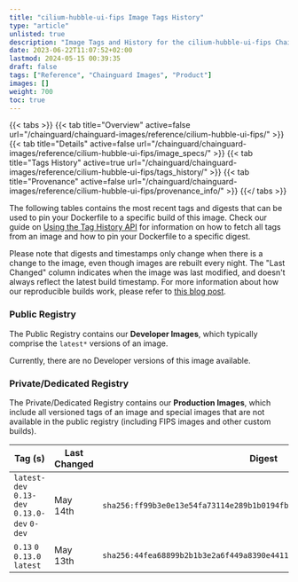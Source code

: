 ```yaml
---
title: "cilium-hubble-ui-fips Image Tags History"
type: "article"
unlisted: true
description: "Image Tags and History for the cilium-hubble-ui-fips Chainguard Image"
date: 2023-06-22T11:07:52+02:00
lastmod: 2024-05-15 00:39:35
draft: false
tags: ["Reference", "Chainguard Images", "Product"]
images: []
weight: 700
toc: true
---
```


{{< tabs >}}
{{< tab title="Overview" active=false url="/chainguard/chainguard-images/reference/cilium-hubble-ui-fips/" >}}
{{< tab title="Details" active=false url="/chainguard/chainguard-images/reference/cilium-hubble-ui-fips/image_specs/" >}}
{{< tab title="Tags History" active=true url="/chainguard/chainguard-images/reference/cilium-hubble-ui-fips/tags_history/" >}}
{{< tab title="Provenance" active=false url="/chainguard/chainguard-images/reference/cilium-hubble-ui-fips/provenance_info/" >}}
{{</ tabs >}}

The following tables contains the most recent tags and digests that can be used to pin your Dockerfile to a specific build of this image. Check our guide on [Using the Tag History API](/chainguard/chainguard-images/using-the-tag-history-api/) for information on how to fetch all tags from an image and how to pin your Dockerfile to a specific digest.

Please note that digests and timestamps only change when there is a change to the image, even though images are rebuilt every night. The "Last Changed" column indicates when the image was last modified, and doesn't always reflect the latest build timestamp. For more information about how our reproducible builds work, please refer to [this blog post](https://www.chainguard.dev/unchained/reproducing-chainguards-reproducible-image-builds).

### Public Registry
The Public Registry contains our **Developer Images**, which typically comprise the `latest*` versions of an image.

Currently, there are no Developer versions of this image available.

### Private/Dedicated Registry
The Private/Dedicated Registry contains our **Production Images**, which include all versioned tags of an image and special images that are not available in the public registry (including FIPS images and other custom builds).

| Tag (s)                                       | Last Changed | Digest                                                                    |
|-----------------------------------------------|--------------|---------------------------------------------------------------------------|
|  `latest-dev` `0.13-dev` `0.13.0-dev` `0-dev` | May 14th     | `sha256:ff99b3e0e13e54fa73114e289b1b0194fb170af66bef1636f1b77f25f8c487b0` |
|  `0.13` `0` `0.13.0` `latest`                 | May 13th     | `sha256:44fea68899b2b1b3e2a6f449a8390e44116bb30edca2cb7b8d0f29a179324e00` |

